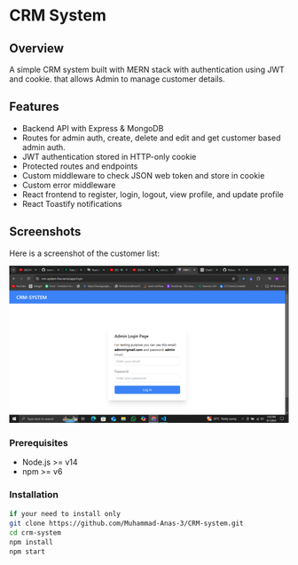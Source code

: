 # CRM System

## Overview
A simple CRM system built with MERN stack with authentication using JWT and cookie. that allows Admin to manage customer details.

## Features
- Backend API with Express & MongoDB
- Routes for admin auth, create, delete and edit and get customer based admin auth.
- JWT authentication stored in HTTP-only cookie
- Protected routes and endpoints
- Custom middleware to check JSON web token and store in cookie
- Custom error middleware
- React frontend to register, login, logout, view profile, and update profile
- React Toastify notifications

## Screenshots

Here is a screenshot of the customer list:

<img src="./frontend/public/screen.png" />

### Prerequisites
- Node.js >= v14
- npm >= v6

### Installation
```bash
if your need to install only 
git clone https://github.com/Muhammad-Anas-3/CRM-system.git
cd crm-system
npm install
npm start
